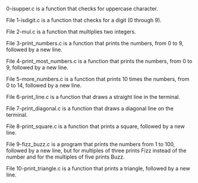 0-isupper.c is a function that checks for uppercase character.  
 
File 1-isdigit.c is a function that checks for a digit (0 through 9).

File 2-mul.c is a function that multiplies two integers.

File 3-print_numbers.c is a function that prints the numbers, from 0 to 9, followed by a new line.

File 4-print_most_numbers.c is a function that prints the numbers, from 0 to 9, followed by a new line.

File 5-more_numbers.c is a function that prints 10 times the numbers, from 0 to 14, followed by a new line.

File 6-print_line.c is a function that draws a straight line in the terminal.

File 7-print_diagonal.c is a function that draws a diagonal line on the terminal.

File 8-print_square.c is a function that prints a square, followed by a new line.

File 9-fizz_buzz.c is a program that prints the numbers from 1 to 100, followed by a new line, but for multiples of three prints Fizz instead of the number and for the multiples of five prints Buzz.

File 10-print_triangle.c is a function that prints a triangle, followed by a new line.